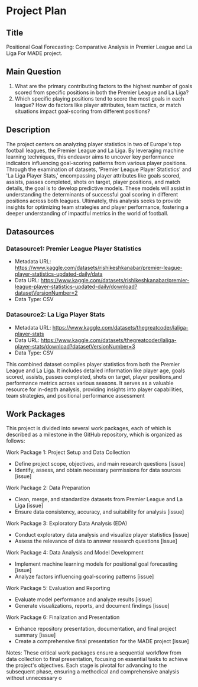 # Project Plan

## Title
<!-- Give your project a short title. -->
Positional Goal Forecasting: Comparative Analysis in Premier League and La Liga For MADE project.

## Main Question

<!-- Think about one main question you want to answer based on the data. -->
1. What are the primary contributing factors to the highest number of goals scored from specific positions in both the Premier League and La Liga? 
2. Which specific playing positions tend to score the most goals in each league? How do factors like player attributes, team tactics, or match situations impact goal-scoring from different positions?


## Description

<!-- Describe your data science project in max. 200 words. Consider writing about why and how you attempt it. -->
The project centers on analyzing player statistics in two of Europe's top football leagues, the Premier League and La Liga. By leveraging machine learning techniques, this endeavor aims to uncover key performance indicators influencing goal-scoring patterns from various player positions. Through the examination of datasets, 'Premier League Player Statistics' and 'La Liga Player Stats,' encompassing player attributes like goals scored, assists, passes completed, shots on target, player positions, and match details, the goal is to develop predictive models. These models will assist in understanding the determinants of successful goal scoring in different positions across both leagues. Ultimately, this analysis seeks to provide insights for optimizing team strategies and player performance, fostering a deeper understanding of impactful metrics in the world of football.

## Datasources

<!-- Describe each datasources you plan to use in a section. Use the prefic "DatasourceX" where X is the id of the datasource. -->

### Datasource1: Premier League Player Statistics
* Metadata URL: https://www.kaggle.com/datasets/rishikeshkanabar/premier-league-player-statistics-updated-daily/data
* Data URL: https://www.kaggle.com/datasets/rishikeshkanabar/premier-league-player-statistics-updated-daily/download?datasetVersionNumber=2
* Data Type: CSV

### Datasource2: La Liga Player Stats
* Metadata URL: https://www.kaggle.com/datasets/thegreatcoder/laliga-player-stats
* Data URL: https://www.kaggle.com/datasets/thegreatcoder/laliga-player-stats/download?datasetVersionNumber=3
* Data Type: CSV
  

This combined dataset compiles player statistics from both the Premier League and La Liga. It includes detailed information like player age, goals scored, assists, passes completed, shots on target, player positions,and performance metrics across various seasons. It serves as a valuable resource for in-depth analysis, providing insights into player capabilities, team strategies, and positional performance assessment

## Work Packages

<!-- List of work packages ordered sequentially, each pointing to an issue with more details. -->
This project is divided into several work packages, each of which is described as a milestone in the GitHub repository, which is organized as follows:

Work Package 1: Project Setup and Data Collection
* Define project scope, objectives, and main research questions [issue]
* Identify, assess, and obtain necessary permissions for data sources [issue]
 
Work Package 2: Data Preparation 
* Clean, merge, and standardize datasets from Premier League and La Liga [issue]
* Ensure data consistency, accuracy, and suitability for analysis [issue]
 
Work Package 3: Exploratory Data Analysis (EDA)
* Conduct exploratory data analysis and visualize player statistics [issue]
* Assess the relevance of data to answer research questions [issue] 

Work Package 4: Data Analysis and Model Development 
* Implement machine learning models for positional goal forecasting [issue]
* Analyze factors influencing goal-scoring patterns [issue] 

Work Package 5: Evaluation and Reporting 
* Evaluate model performance and analyze results [issue]
*  Generate visualizations, reports, and document findings [issue] 

Work Package 6: Finalization and Presentation 
* Enhance repository presentation, documentation, and final project summary [issue]
* Create a comprehensive final presentation for the MADE project [issue] 

Notes: These critical work packages ensure a sequential workflow from data collection to final presentation, focusing on essential tasks to achieve the project's objectives. Each stage is pivotal for advancing to the subsequent phase, ensuring a methodical and comprehensive analysis without unnecessary o

